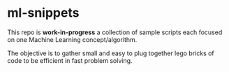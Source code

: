 # ml-snippets

This repo is __work-in-progress__ a collection of sample scripts each focused on one Machine Learning concept/algorithm.

The objective is to gather small and easy to plug together lego bricks of code to be efficient in fast problem solving.
